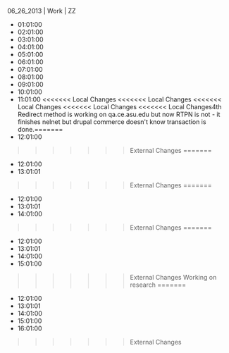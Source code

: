 06_26_2013 | Work | ZZ 
* 01:01:00
* 02:01:00
* 03:01:00
* 04:01:00
* 05:01:00
* 06:01:00
* 07:01:00
* 08:01:00
* 09:01:00
* 10:01:00
* 11:01:00
<<<<<<< Local Changes
<<<<<<< Local Changes
<<<<<<< Local Changes
<<<<<<< Local Changes
<<<<<<< Local Changes4th
Redirect method is working on qa.ce.asu.edu but now RTPN is not - it finishes nelnet but drupal commerce doesn't know transaction is done.=======
* 12:01:00
>>>>>>> External Changes
=======
* 12:01:00
* 13:01:01
>>>>>>> External Changes
=======
* 12:01:00
* 13:01:01
* 14:01:00
>>>>>>> External Changes
=======
* 12:01:00
* 13:01:01
* 14:01:00
* 15:01:00
>>>>>>> External Changes
Working on research	=======
* 12:01:00
* 13:01:01
* 14:01:00
* 15:01:00
* 16:01:00
>>>>>>> External Changes
